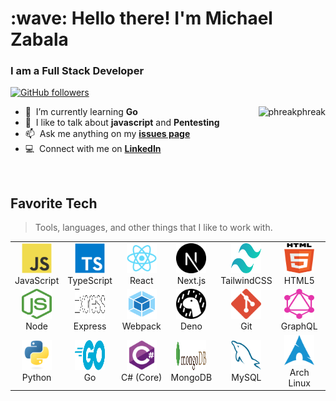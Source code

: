<h1 align="left" id="phreakphreak-title">:wave: Hello there! I'm Michael Zabala</h1>
<h3 align="left">I am a Full Stack Developer </h3>

<p align="left">
  <a href="https://github.com/phreakphreak?tab=followers">
    <img alt="GitHub followers" src="https://img.shields.io/github/followers/phreakphreak?color=green&logo=github">
  </a>
</p>

<a href="#phreakphreak-title">
  <img src="https://github-readme-stats.vercel.app/api?username=phreakphreak" alt="phreakphreak" align="right" />
</a>


- :seedling: &nbsp;I’m currently learning **Go**
- :speech_balloon: &nbsp;I like to talk about **javascript** and **Pentesting**
- :mailbox: &nbsp;Ask me anything on my **[issues page]**
- :computer: &nbsp;Connect with me on **[LinkedIn]**

<br>

<h2 align="left" id="phreakphreak-tech">Favorite Tech</h2>

> Tools, languages, and other things that I like to work with.

<table>
  <tr>
    <td align="center" width="96">
      <a href="#phreakphreak-tech">
        <img src="./img/javascript-original.svg" width="48" height="48" alt="JavaScript" />
      </a>
      <br>JavaScript
    </td>
    <td align="center" width="96">
      <a href="#phreakphreak-tech">
        <img src="./img/typescript-original.svg" width="48" height="48" alt="TypeScript" />
      </a>
      <br>TypeScript
    </td>
    <td align="center" width="96">
      <a href="#phreakphreak-tech" >
        <img src="./img/react-original.svg" width="48" height="48" alt="React" />
      </a>
      <br>React
    </td>   
    <td align="center" width="96">
      <a href="#phreakphreak-tech">
        <img src="./img/nextjs-icon.svg" width="48" height="48" alt="Next" />
      </a>
      <br>Next.js
    </td>
    <td align="center" width="96">
      <a href="#phreakphreak-tech">
        <img src="./img/tailwindcss-icon.svg" width="48" height="48" alt="TailwindCSS" />
      </a>
      <br>TailwindCSS
    </td>
    <td align="center" width="96">
      <a href="#phreakphreak-tech">
        <img src="./img/html-5.svg" width="48" height="48" alt="HTML5" />
      </a>
      <br>HTML5
    </td>
    <td align="center" width="96">
      <a href="#phreakphreak-tech">
        <img src="./img/css-3.svg" width="48" height="48" alt="CSS" />
      </a>
      <br>CSS
    </td>
  </tr>

<tr>
    <td align="center" width="96">
      <a href="#phreakphreak-tech">
        <img src="./img/nodejs-icon.svg" width="48" height="48" alt="Node" />
      </a>
      <br>Node
    </td>
<td align="center" class="square" width="96">
      <a href="#phreakphreak-tech">
        <img src="./img/express.svg " width="48" height="48" alt="Express" />
      </a>
      <br>Express
    </td>
    <td align="center" width="96">
      <a href="#phreakphreak-tech">
        <img src="./img/webpack.svg " width="48" height="48" alt="Webpack" />
      </a>
      <br>Webpack
    </td>
    <td align="center" width="96">
      <a href="#phreakphreak-tech">
        <img src="./img/deno.svg" width="48" height="48" alt="Deno" />
      </a>
      <br>Deno
    </td>
  <td align="center" width="96">
      <a href="#phreakphreak-tech">
        <img src="./img/git-icon.svg" width="48" height="48" alt="Git" />
      </a>
      <br>Git
    </td>
<td align="center" width="96">
      <a href="#phreakphreak-tech">
        <img src="./img/graphql.svg" width="48" height="48" alt="GraphQL" />
      </a>
      <br>GraphQL
    </td>
<td align="center" width="96"> 
      <a href="#phreakphreak-tech" >
        <img src="./img/docker-original.svg" width="48" height="48" alt="Docker" />
      </a>
      <br>Docker
    </td>
</tr>




  <tr>
    <td align="center" width="96">
      <a href="#phreakphreak-tech">
        <img src="./img/python-original.svg" width="48" height="48" alt="Python" />
      </a>
      <br>Python
    </td>
    <td align="center" width="96">
      <a href="#phreakphreak-tech">
        <img src="./img/go-flat.svg" width="48" height="48" alt="Golang" />
      </a>
      <br>Go
    </td>
    <td align="center" width="96">
      <a href="#phreakphreak-tech">
        <img src="./img/csharp-original.svg" width="48" height="48" alt="C#" />
      </a>
      <br>C#&nbsp;(Core)
    </td>
    <td align="center"  width="96">
      <a href="#phreakphreak-tech">
        <img src="./img/mongodb.svg" width="48" height="48" alt="MongoDB" />
      </a>
      <br>MongoDB
    </td>
    <td align="center"  width="96">
      <a href="#phreakphreak-tech">
        <img src="./img/mysql-original.svg" width="48" height="48" alt="MySQL" />
      </a>
      <br>MySQL
    </td>
<td align="center" width="96"> 
      <a href="#phreakphreak-tech" >
        <img src="./img/archlinux.svg" width="48" height="48" alt="ArchLinux" />
      </a>
      <br>Arch Linux
    </td>
    <td align="center" width="96"> 
      <a href="#phreakphreak-tech" >
        <img src="./img/debian-original.svg" width="48" height="48" alt="Debian" />
      </a>
      <br>Debian
    </td>
  </tr>
</table>




<!-- links -->

[issues page]: https://github.com/phreakphreak/phreakphreak/issues "phreakphreak/issues"
[linkedin]: https://www.linkedin.com/in/phreakphreak/ "Michael Zabala LinkedIn"
